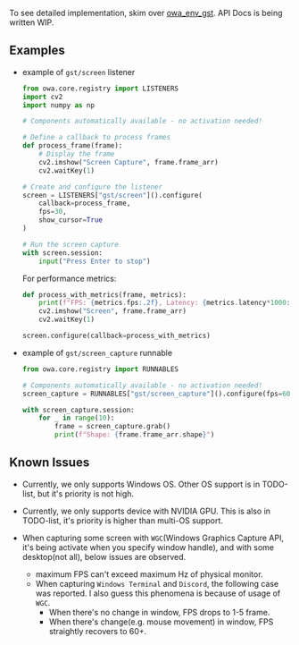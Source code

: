 To see detailed implementation, skim over [owa_env_gst](https://github.com/open-world-agents/open-world-agents/tree/main/projects/owa-env-gst). API Docs is being written WIP.

## Examples

- example of `gst/screen` listener
    ```python
    from owa.core.registry import LISTENERS
    import cv2
    import numpy as np

    # Components automatically available - no activation needed!

    # Define a callback to process frames
    def process_frame(frame):
        # Display the frame
        cv2.imshow("Screen Capture", frame.frame_arr)
        cv2.waitKey(1)

    # Create and configure the listener
    screen = LISTENERS["gst/screen"]().configure(
        callback=process_frame,
        fps=30,
        show_cursor=True
    )

    # Run the screen capture
    with screen.session:
        input("Press Enter to stop")
    ```

    For performance metrics:
    ```python
    def process_with_metrics(frame, metrics):
        print(f"FPS: {metrics.fps:.2f}, Latency: {metrics.latency*1000:.2f} ms")
        cv2.imshow("Screen", frame.frame_arr)
        cv2.waitKey(1)

    screen.configure(callback=process_with_metrics)
    ```

- example of `gst/screen_capture` runnable
    ```python
    from owa.core.registry import RUNNABLES

    # Components automatically available - no activation needed!
    screen_capture = RUNNABLES["gst/screen_capture"]().configure(fps=60)

    with screen_capture.session:
        for _ in range(10):
            frame = screen_capture.grab()
            print(f"Shape: {frame.frame_arr.shape}")
    ```

## Known Issues

- Currently, we only supports Windows OS. Other OS support is in TODO-list, but it's priority is not high.
- Currently, we only supports device with NVIDIA GPU. This is also in TODO-list, it's priority is higher than multi-OS support.

- When capturing some screen with `WGC`(Windows Graphics Capture API, it's being activate when you specify window handle), and with some desktop(not all), below issues are observed.
    - maximum FPS can't exceed maximum Hz of physical monitor.
    - When capturing `Windows Terminal` and `Discord`, the following case was reported. I also guess this phenomena is because of usage of `WGC`.
        - When there's no change in window, FPS drops to 1-5 frame.
        - When there's change(e.g. mouse movement) in window, FPS straightly recovers to 60+.
